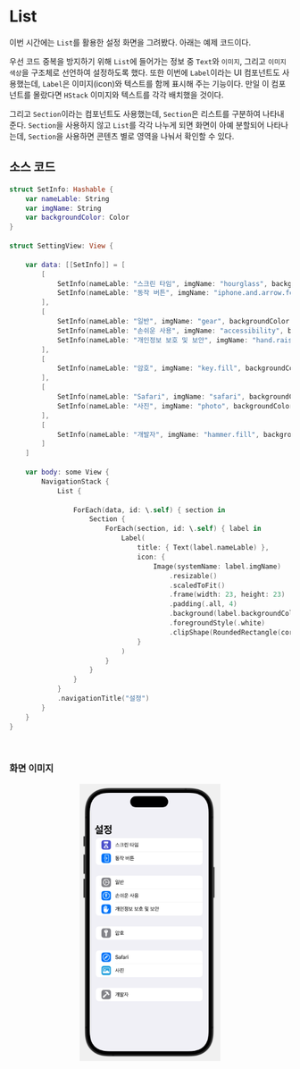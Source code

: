 # List

이번 시간에는 `List`를 활용한 설정 화면을 그려봤다. 아래는 예제 코드이다.

우선 코드 중복을 방지하기 위해 `List`에 들어가는 정보 중 `Text`와 `이미지`, 그리고 `이미지 색상`을 구조체로 선언하여 설정하도록 했다. 또한 이번에 `Label`이라는 UI 컴포넌트도 사용했는데, `Label`은 이미지(icon)와 텍스트를 함께 표시해 주는 기능이다. 만일 이 컴포넌트를 몰랐다면 `HStack` 이미지와 텍스트를 각각 배치했을 것이다.

그리고 `Section`이라는 컴포넌트도 사용했는데, `Section`은 리스트를 구분하여 나타내준다. `Section`을 사용하지 않고 `List`를 각각 나누게 되면 화면이 아예 분할되어 나타나는데, `Section`을 사용하면 콘텐츠 별로 영역을 나눠서 확인할 수 있다.

## 소스 코드

```swift
struct SetInfo: Hashable {
    var nameLable: String
    var imgName: String
    var backgroundColor: Color
}

struct SettingView: View {

    var data: [[SetInfo]] = [
        [
            SetInfo(nameLable: "스크린 타임", imgName: "hourglass", backgroundColor: .indigo),
            SetInfo(nameLable: "동작 버튼", imgName: "iphone.and.arrow.forward", backgroundColor: .blue)
        ],
        [
            SetInfo(nameLable: "일반", imgName: "gear", backgroundColor: .gray),
            SetInfo(nameLable: "손쉬운 사용", imgName: "accessibility", backgroundColor: .blue),
            SetInfo(nameLable: "개인정보 보호 및 보안", imgName: "hand.raised.fill", backgroundColor: .blue)
        ],
        [
            SetInfo(nameLable: "암호", imgName: "key.fill", backgroundColor: .gray)
        ],
        [
            SetInfo(nameLable: "Safari", imgName: "safari", backgroundColor: .blue),
            SetInfo(nameLable: "사진", imgName: "photo", backgroundColor: .cyan)
        ],
        [
            SetInfo(nameLable: "개발자", imgName: "hammer.fill", backgroundColor: .gray)
        ]
    ]

    var body: some View {
        NavigationStack {
            List {

                ForEach(data, id: \.self) { section in
                    Section {
                        ForEach(section, id: \.self) { label in
                            Label(
                                title: { Text(label.nameLable) },
                                icon: {
                                    Image(systemName: label.imgName)
                                        .resizable()
                                        .scaledToFit()
                                        .frame(width: 23, height: 23)
                                        .padding(.all, 4)
                                        .background(label.backgroundColor)
                                        .foregroundStyle(.white)
                                        .clipShape(RoundedRectangle(cornerRadius: 7))
                                }
                            )
                        }
                    }
                }
            }
            .navigationTitle("설정")
        }
    }
}
```

<br>

### 화면 이미지

<p align="center">
  <img src="./asset/02_설정 화면.png" width="50%" height="50%" />
</p>
